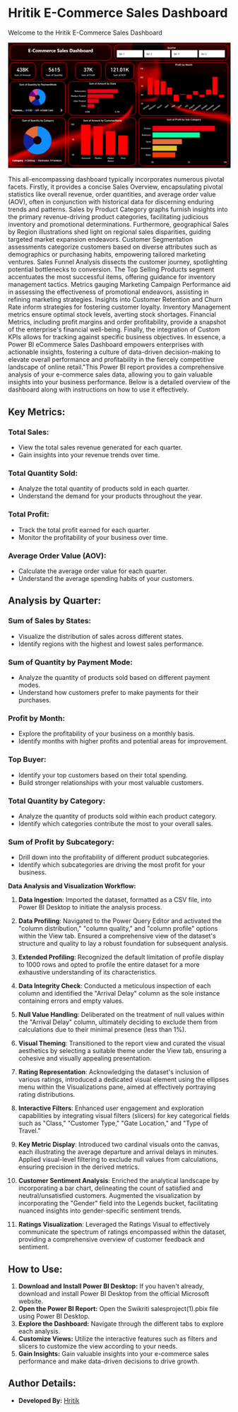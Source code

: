 # Hritik E-Commerce Sales Dashboard

Welcome to the Hritik E-Commerce Sales Dashboard

![](https://github.com/Hritik0052/Sales_Dashboard/blob/main/Screenshot%202025-09-08%20172034.png)

This all-encompassing dashboard typically incorporates numerous pivotal facets. Firstly, it provides a concise Sales Overview,  encapsulating pivotal statistics like overall revenue, order quantities, and average order value (AOV), often in conjunction with historical data for discerning enduring trends and patterns.  Sales by Product Category graphs furnish insights into the primary revenue-driving product categories, facilitating judicious inventory and promotional determinations. Furthermore, geographical Sales by Region illustrations shed light on regional sales disparities, guiding targeted market expansion endeavors. 
Customer Segmentation assessments categorize customers based on diverse attributes such as demographics or purchasing habits, empowering tailored marketing ventures.  Sales Funnel Analysis dissects the customer journey, spotlighting potential bottlenecks to conversion. The Top Selling Products segment accentuates the most successful items,  offering guidance for inventory management tactics. Metrics gauging Marketing Campaign Performance aid in assessing the effectiveness of promotional endeavors, assisting in refining marketing strategies. Insights into Customer Retention and Churn Rate inform strategies for fostering customer loyalty. Inventory Management metrics ensure optimal stock levels, averting stock shortages. Financial Metrics, including profit margins and order profitability, provide a snapshot of the enterprise's financial well-being. Finally, the integration of Custom KPIs allows for tracking against specific business objectives. In essence, a Power BI eCommerce Sales Dashboard empowers enterprises with actionable insights, fostering a culture of data-driven decision-making to elevate overall performance and profitability in the fiercely competitive landscape of online retail."This Power BI report provides a comprehensive analysis of your e-commerce sales data, allowing you to gain valuable insights into your business performance. Below is a detailed overview of the dashboard along with instructions on how to use it effectively.

## Key Metrics:

### Total Sales:
- View the total sales revenue generated for each quarter.
- Gain insights into your revenue trends over time.

### Total Quantity Sold:
- Analyze the total quantity of products sold in each quarter.
- Understand the demand for your products throughout the year.

### Total Profit:
- Track the total profit earned for each quarter.
- Monitor the profitability of your business over time.

### Average Order Value (AOV):
- Calculate the average order value for each quarter.
- Understand the average spending habits of your customers.

## Analysis by Quarter:

### Sum of Sales by States:
- Visualize the distribution of sales across different states.
- Identify regions with the highest and lowest sales performance.

### Sum of Quantity by Payment Mode:
- Analyze the quantity of products sold based on different payment modes.
- Understand how customers prefer to make payments for their purchases.

### Profit by Month:
- Explore the profitability of your business on a monthly basis.
- Identify months with higher profits and potential areas for improvement.

### Top Buyer:
- Identify your top customers based on their total spending.
- Build stronger relationships with your most valuable customers.

### Total Quantity by Category:
- Analyze the quantity of products sold within each product category.
- Identify which categories contribute the most to your overall sales.

### Sum of Profit by Subcategory:
- Drill down into the profitability of different product subcategories.
- Identify which subcategories are driving the most profit for your business.

**Data Analysis and Visualization Workflow:**

1. **Data Ingestion**: Imported the dataset, formatted as a CSV file, into Power BI Desktop to initiate the analysis process.

2. **Data Profiling**: Navigated to the Power Query Editor and activated the "column distribution," "column quality," and "column profile" options within the View tab. Ensured a comprehensive view of the dataset's structure and quality to lay a robust foundation for subsequent analysis.

3. **Extended Profiling**: Recognized the default limitation of profile display to 1000 rows and opted to profile the entire dataset for a more exhaustive understanding of its characteristics.

4. **Data Integrity Check**: Conducted a meticulous inspection of each column and identified the "Arrival Delay" column as the sole instance containing errors and empty values.

5. **Null Value Handling**: Deliberated on the treatment of null values within the "Arrival Delay" column, ultimately deciding to exclude them from calculations due to their minimal presence (less than 1%).

6. **Visual Theming**: Transitioned to the report view and curated the visual aesthetics by selecting a suitable theme under the View tab, ensuring a cohesive and visually appealing presentation.

7. **Rating Representation**: Acknowledging the dataset's inclusion of various ratings, introduced a dedicated visual element using the ellipses menu within the Visualizations pane, aimed at effectively portraying rating distributions.

8. **Interactive Filters**: Enhanced user engagement and exploration capabilities by integrating visual filters (slicers) for key categorical fields such as "Class," "Customer Type," "Gate Location," and "Type of Travel."

9. **Key Metric Display**: Introduced two cardinal visuals onto the canvas, each illustrating the average departure and arrival delays in minutes. Applied visual-level filtering to exclude null values from calculations, ensuring precision in the derived metrics.

10. **Customer Sentiment Analysis**: Enriched the analytical landscape by incorporating a bar chart, delineating the count of satisfied and neutral/unsatisfied customers. Augmented the visualization by incorporating the "Gender" field into the Legends bucket, facilitating nuanced insights into gender-specific sentiment trends.

11. **Ratings Visualization**: Leveraged the Ratings Visual to effectively communicate the spectrum of ratings encompassed within the dataset, providing a comprehensive overview of customer feedback and sentiment.

## How to Use:

1. **Download and Install Power BI Desktop:** If you haven't already, download and install Power BI Desktop from the official Microsoft website.
2. **Open the Power BI Report:** Open the Swikriti salesproject(1).pbix file using Power BI Desktop.
3. **Explore the Dashboard:** Navigate through the different tabs to explore each analysis.
4. **Customize Views:** Utilize the interactive features such as filters and slicers to customize the view according to your needs.
5. **Gain Insights:** Gain valuable insights into your e-commerce sales performance and make data-driven decisions to drive growth.

## Author Details:

- **Developed By:** [Hritik](https://github.com/Hritik0052)

